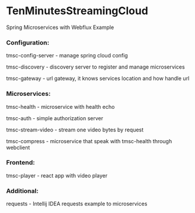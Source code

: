 # TenMinutesStreamingCloud

Spring Microservices with Webflux Example

### Configuration:

tmsc-config-server - manage spring cloud config

tmsc-discovery - discovery server to register and manage microservices

tmsc-gateway - url gateway, it knows services location and how handle url

### Microservices:

tmsc-health - microservice with health echo

tmsc-auth - simple authorization server

tmsc-stream-video - stream one video bytes by request

tmsc-compress - microservice that speak with tmsc-health through webclient

### Frontend:

tmsc-player - react app with video player

### Additional:

requests - Intellij IDEA requests example to microservices
